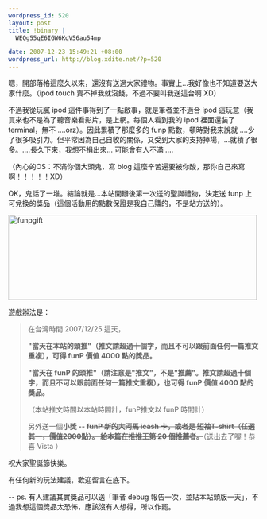 ```yaml
--- 
wordpress_id: 520
layout: post
title: !binary |
  WEQg55qE6IGW6KqV56au54mp

date: 2007-12-23 15:49:21 +08:00
wordpress_url: http://blog.xdite.net/?p=520
---
```

嗯，開部落格這麼久以來，還沒有送過大家禮物。事實上...我好像也不知道要送大家什麼。（ipod touch 賣不掉我就沒錢，不過不要叫我送這台啊 XD）

不過我從玩膩 ipod 這件事得到了一點啟事，就是筆者並不適合 ipod 這玩意（我買來也不是為了聽音樂看影片，是上網。每個人看到我的 ipod 裡面還裝了 terminal，無不 ....orz）。因此累積了那麼多的 funp 點數，頓時對我來說就 ....少了很多吸引力。但平常因為自己自收的關係，又受到大家的支持捧場，...就積了很多。....長久下來，我想不捐出來... 可能會有人不滿 ....

（內心的OS：不滿你個大頭鬼，寫 blog 這麼辛苦還要被你酸，那你自己來寫啊！！！！！XD）

OK，鬼話了一堆。結論就是...本站開辦後第一次送的聖誕禮物，決定送 funp 上可兌換的獎品（這個活動用的點數保證是我自己賺的，不是站方送的）。

<a href="http://www.flickr.com/photos/14765209@N00/2130626694/" title="Flickr 上 xuitejoke 的 funpgift"><img src="http://farm3.static.flickr.com/2326/2130626694_e2dcc46e11.jpg" width="500" height="171" alt="funpgift" /></a>

遊戲辦法是：



<blockquote>在台灣時間 2007/12/25 這天，

<strong>"當天在本站的頭推"（推文請超過十個字，而且不可以跟前面任何一篇推文重複），可得 funP 價值 4000 點的獎品。</strong>

<strong>"當天在 funP 的頭推"（請注意是"推文"，不是"推薦"。推文請超過十個字，而且不可以跟前面任何一篇推文重複），也可得 funP 價值 4000 點的獎品。</strong>

（本站推文時間以本站時間計，funP推文以 funP 時間計）

另外送一個<strong>小獎 -- <del datetime="2007-12-23T09:13:51+00:00">funP 新的大河馬 icash 卡，或者是 短袖T-shirt（任選其一，價值2000點）。 給本篇在推推王第 20 個推薦者。</del></strong>（送出去了喔！恭喜 Vista ）
</blockquote>


祝大家聖誕節快樂。

有任何新的玩法建議，歡迎留言在底下。

--
ps. 有人建議其實獎品可以送「筆者 debug 報告一次，並貼本站頭版一天」，不過我想這個獎品太恐怖，應該沒有人想得，所以作罷。
